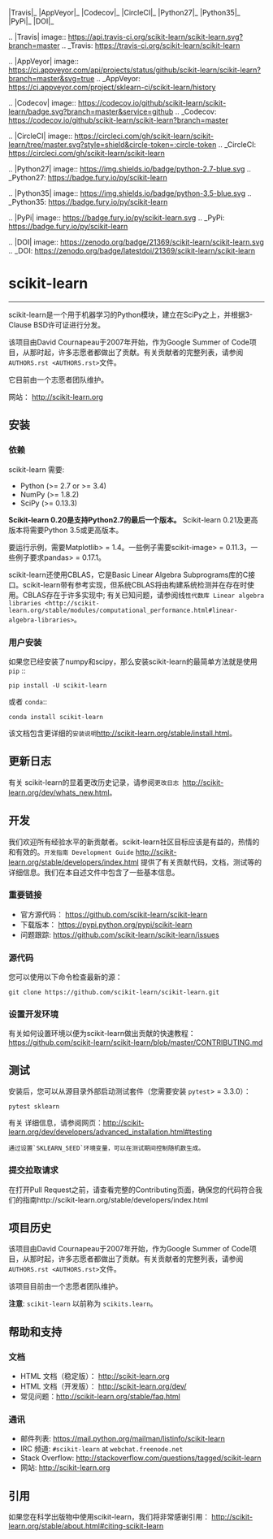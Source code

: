 |Travis|_ |AppVeyor|_ |Codecov|_ |CircleCI|_ |Python27|_ |Python35|_ |PyPi|_ |DOI|_

.. |Travis| image:: https://api.travis-ci.org/scikit-learn/scikit-learn.svg?branch=master
.. _Travis: https://travis-ci.org/scikit-learn/scikit-learn

.. |AppVeyor| image:: https://ci.appveyor.com/api/projects/status/github/scikit-learn/scikit-learn?branch=master&svg=true
.. _AppVeyor: https://ci.appveyor.com/project/sklearn-ci/scikit-learn/history

.. |Codecov| image:: https://codecov.io/github/scikit-learn/scikit-learn/badge.svg?branch=master&service=github
.. _Codecov: https://codecov.io/github/scikit-learn/scikit-learn?branch=master

.. |CircleCI| image:: https://circleci.com/gh/scikit-learn/scikit-learn/tree/master.svg?style=shield&circle-token=:circle-token
.. _CircleCI: https://circleci.com/gh/scikit-learn/scikit-learn

.. |Python27| image:: https://img.shields.io/badge/python-2.7-blue.svg
.. _Python27: https://badge.fury.io/py/scikit-learn

.. |Python35| image:: https://img.shields.io/badge/python-3.5-blue.svg
.. _Python35: https://badge.fury.io/py/scikit-learn

.. |PyPi| image:: https://badge.fury.io/py/scikit-learn.svg
.. _PyPi: https://badge.fury.io/py/scikit-learn

.. |DOI| image:: https://zenodo.org/badge/21369/scikit-learn/scikit-learn.svg
.. _DOI: https://zenodo.org/badge/latestdoi/21369/scikit-learn/scikit-learn

# scikit-learn
---

scikit-learn是一个用于机器学习的Python模块，建立在SciPy之上，并根据3-Clause BSD许可证进行分发。

该项目由David Cournapeau于2007年开始，作为Google Summer of Code项目，从那时起，许多志愿者都做出了贡献。有关贡献者的完整列表，请参阅`AUTHORS.rst <AUTHORS.rst>`文件。

它目前由一个志愿者团队维护。

网站： http://scikit-learn.org


## 安装

### 依赖

scikit-learn 需要:

- Python (>= 2.7 or >= 3.4)
- NumPy (>= 1.8.2)
- SciPy (>= 0.13.3)

**Scikit-learn 0.20是支持Python2.7的最后一个版本。**
Scikit-learn 0.21及更高版本将需要Python 3.5或更高版本。

要运行示例，需要Matplotlib> = 1.4。一些例子需要scikit-image> = 0.11.3，一些例子要求pandas> = 0.17.1。

scikit-learn还使用CBLAS，它是Basic Linear Algebra Subprograms库的C接口。scikit-learn带有参考实现，但系统CBLAS将由构建系统检测并在存在时使用。CBLAS存在于许多实现中; 有关已知问题，请参阅线`性代数库 Linear algebra libraries
<http://scikit-learn.org/stable/modules/computational_performance.html#linear-algebra-libraries>`。

### 用户安装

如果您已经安装了numpy和scipy，那么安装scikit-learn的最简单方法就是使用 `pip` ::

    pip install -U scikit-learn

或者 `conda`::

    conda install scikit-learn

该文档包含更详细的`安装说明`<http://scikit-learn.org/stable/install.html>。


## 更新日志

有关 scikit-learn的显着更改历史记录，请参阅`更改日志 `<http://scikit-learn.org/dev/whats_new.html>。

## 开发

我们欢迎所有经验水平的新贡献者。scikit-learn社区目标应该是有益的，热情的和有效的。`开发指南 Development Guide` <http://scikit-learn.org/stable/developers/index.html> 提供了有关贡献代码，文档，测试等的详细信息。我们在本自述文件中包含了一些基本信息。

### 重要链接

- 官方源代码： https://github.com/scikit-learn/scikit-learn
- 下载版本： https://pypi.python.org/pypi/scikit-learn
- 问题跟踪: https://github.com/scikit-learn/scikit-learn/issues

### 源代码

您可以使用以下命令检查最新的源：

    git clone https://github.com/scikit-learn/scikit-learn.git

### 设置开发环境

有关如何设置环境以便为scikit-learn做出贡献的快速教程：https://github.com/scikit-learn/scikit-learn/blob/master/CONTRIBUTING.md

## 测试


安装后，您可以从源目录外部启动测试套件（您需要安装 `pytest`> = 3.3.0）：

    pytest sklearn

有关 详细信息，请参阅网页：http://scikit-learn.org/dev/developers/advanced_installation.html#testing

    通过设置`SKLEARN_SEED`环境变量，可以在测试期间控制随机数生成。

### 提交拉取请求

在打开Pull Request之前，请查看完整的Contributing页面，确保您的代码符合我们的指南http://scikit-learn.org/stable/developers/index.html


## 项目历史

该项目由David Cournapeau于2007年开始，作为Google Summer of Code项目，从那时起，许多志愿者都做出了贡献。有关贡献者的完整列表，请参阅`AUTHORS.rst <AUTHORS.rst>`文件。

该项目目前由一个志愿者团队维护。

**注意**: `scikit-learn` 以前称为 `scikits.learn`。


## 帮助和支持

### 文档

- HTML 文档（稳定版）： http://scikit-learn.org
- HTML 文档（开发版）： http://scikit-learn.org/dev/
- 常见问题：http://scikit-learn.org/stable/faq.html

### 通讯

- 邮件列表: https://mail.python.org/mailman/listinfo/scikit-learn
- IRC 频道: `#scikit-learn` at `webchat.freenode.net`
- Stack Overflow: http://stackoverflow.com/questions/tagged/scikit-learn
- 网站: http://scikit-learn.org

## 引用

如果您在科学出版物中使用scikit-learn，我们将非常感谢引用： http://scikit-learn.org/stable/about.html#citing-scikit-learn
